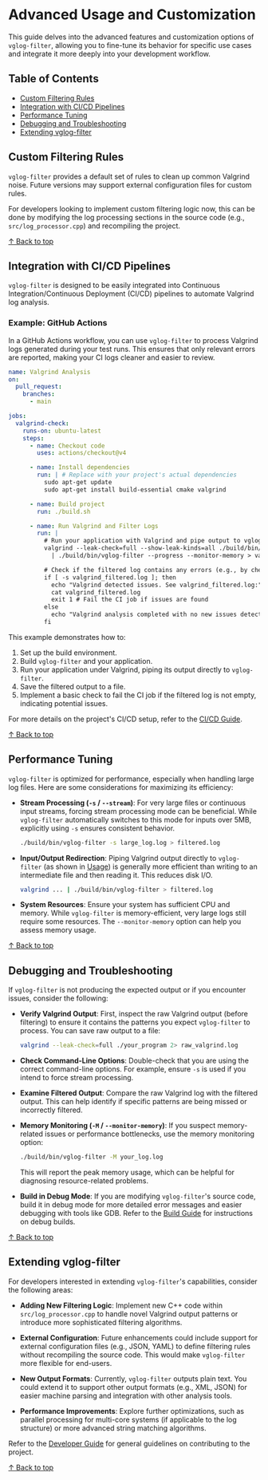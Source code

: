 # Advanced Usage and Customization

This guide delves into the advanced features and customization options of `vglog-filter`, allowing you to fine-tune its behavior for specific use cases and integrate it more deeply into your development workflow.

## Table of Contents

- [Custom Filtering Rules](#custom-filtering-rules)
- [Integration with CI/CD Pipelines](#integration-with-cicd-pipelines)
- [Performance Tuning](#performance-tuning)
- [Debugging and Troubleshooting](#debugging-and-troubleshooting)
- [Extending vglog-filter](#extending-vglog-filter)

## Custom Filtering Rules

`vglog-filter` provides a default set of rules to clean up common Valgrind noise. Future versions may support external configuration files for custom rules.

For developers looking to implement custom filtering logic now, this can be done by modifying the log processing sections in the source code (e.g., `src/log_processor.cpp`) and recompiling the project.

[↑ Back to top](#advanced-usage-and-customization)

## Integration with CI/CD Pipelines

`vglog-filter` is designed to be easily integrated into Continuous Integration/Continuous Deployment (CI/CD) pipelines to automate Valgrind log analysis.

### Example: GitHub Actions

In a GitHub Actions workflow, you can use `vglog-filter` to process Valgrind logs generated during your test runs. This ensures that only relevant errors are reported, making your CI logs cleaner and easier to review.

```yaml
name: Valgrind Analysis
on:
  pull_request:
    branches:
      - main

jobs:
  valgrind-check:
    runs-on: ubuntu-latest
    steps:
      - name: Checkout code
        uses: actions/checkout@v4

      - name: Install dependencies
        run: | # Replace with your project's actual dependencies
          sudo apt-get update
          sudo apt-get install build-essential cmake valgrind

      - name: Build project
        run: ./build.sh

      - name: Run Valgrind and Filter Logs
        run: |
          # Run your application with Valgrind and pipe output to vglog-filter
          valgrind --leak-check=full --show-leak-kinds=all ./build/bin/your_application 2>&1 \
            | ./build/bin/vglog-filter --progress --monitor-memory > valgrind_filtered.log

          # Check if the filtered log contains any errors (e.g., by checking file size or specific keywords)
          if [ -s valgrind_filtered.log ]; then
            echo "Valgrind detected issues. See valgrind_filtered.log:"
            cat valgrind_filtered.log
            exit 1 # Fail the CI job if issues are found
          else
            echo "Valgrind analysis completed with no new issues detected."
          fi
```

This example demonstrates how to:
1.  Set up the build environment.
2.  Build `vglog-filter` and your application.
3.  Run your application under Valgrind, piping its output directly to `vglog-filter`.
4.  Save the filtered output to a file.
5.  Implement a basic check to fail the CI job if the filtered log is not empty, indicating potential issues.

For more details on the project's CI/CD setup, refer to the [CI/CD Guide](doc/CI_CD_GUIDE.md).

[↑ Back to top](#advanced-usage-and-customization)

## Performance Tuning

`vglog-filter` is optimized for performance, especially when handling large log files. Here are some considerations for maximizing its efficiency:

-   **Stream Processing (`-s` / `--stream`)**: For very large files or continuous input streams, forcing stream processing mode can be beneficial. While `vglog-filter` automatically switches to this mode for inputs over 5MB, explicitly using `-s` ensures consistent behavior.

    ```sh
    ./build/bin/vglog-filter -s large_log.log > filtered.log
    ```

-   **Input/Output Redirection**: Piping Valgrind output directly to `vglog-filter` (as shown in [Usage](#usage)) is generally more efficient than writing to an intermediate file and then reading it. This reduces disk I/O.

    ```sh
    valgrind ... | ./build/bin/vglog-filter > filtered.log
    ```

-   **System Resources**: Ensure your system has sufficient CPU and memory. While `vglog-filter` is memory-efficient, very large logs still require some resources. The `--monitor-memory` option can help you assess memory usage.

[↑ Back to top](#advanced-usage-and-customization)

## Debugging and Troubleshooting

If `vglog-filter` is not producing the expected output or if you encounter issues, consider the following:

-   **Verify Valgrind Output**: First, inspect the raw Valgrind output (before filtering) to ensure it contains the patterns you expect `vglog-filter` to process. You can save raw output to a file:

    ```sh
    valgrind --leak-check=full ./your_program 2> raw_valgrind.log
    ```

-   **Check Command-Line Options**: Double-check that you are using the correct command-line options. For example, ensure `-s` is used if you intend to force stream processing.

-   **Examine Filtered Output**: Compare the raw Valgrind log with the filtered output. This can help identify if specific patterns are being missed or incorrectly filtered.

-   **Memory Monitoring (`-M` / `--monitor-memory`)**: If you suspect memory-related issues or performance bottlenecks, use the memory monitoring option:

    ```sh
    ./build/bin/vglog-filter -M your_log.log
    ```
    This will report the peak memory usage, which can be helpful for diagnosing resource-related problems.

-   **Build in Debug Mode**: If you are modifying `vglog-filter`'s source code, build it in debug mode for more detailed error messages and easier debugging with tools like GDB. Refer to the [Build Guide](doc/BUILD.md) for instructions on debug builds.

[↑ Back to top](#advanced-usage-and-customization)

## Extending vglog-filter

For developers interested in extending `vglog-filter`'s capabilities, consider the following areas:

-   **Adding New Filtering Logic**: Implement new C++ code within `src/log_processor.cpp` to handle novel Valgrind output patterns or introduce more sophisticated filtering algorithms.

-   **External Configuration**: Future enhancements could include support for external configuration files (e.g., JSON, YAML) to define filtering rules without recompiling the source code. This would make `vglog-filter` more flexible for end-users.

-   **New Output Formats**: Currently, `vglog-filter` outputs plain text. You could extend it to support other output formats (e.g., XML, JSON) for easier machine parsing and integration with other analysis tools.

-   **Performance Improvements**: Explore further optimizations, such as parallel processing for multi-core systems (if applicable to the log structure) or more advanced string matching algorithms.

Refer to the [Developer Guide](doc/DEVELOPER_GUIDE.md) for general guidelines on contributing to the project.

[↑ Back to top](#advanced-usage-and-customization)
